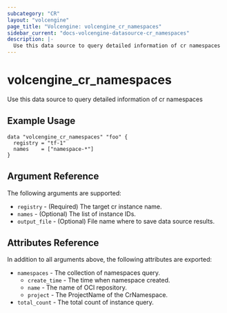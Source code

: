 ```yaml
---
subcategory: "CR"
layout: "volcengine"
page_title: "Volcengine: volcengine_cr_namespaces"
sidebar_current: "docs-volcengine-datasource-cr_namespaces"
description: |-
  Use this data source to query detailed information of cr namespaces
---
```

# volcengine_cr_namespaces
Use this data source to query detailed information of cr namespaces
## Example Usage
```hcl
data "volcengine_cr_namespaces" "foo" {
  registry = "tf-1"
  names    = ["namespace-*"]
}
```
## Argument Reference
The following arguments are supported:
* `registry` - (Required) The target cr instance name.
* `names` - (Optional) The list of instance IDs.
* `output_file` - (Optional) File name where to save data source results.

## Attributes Reference
In addition to all arguments above, the following attributes are exported:
* `namespaces` - The collection of namespaces query.
    * `create_time` - The time when namespace created.
    * `name` - The name of OCI repository.
    * `project` - The ProjectName of the CrNamespace.
* `total_count` - The total count of instance query.


